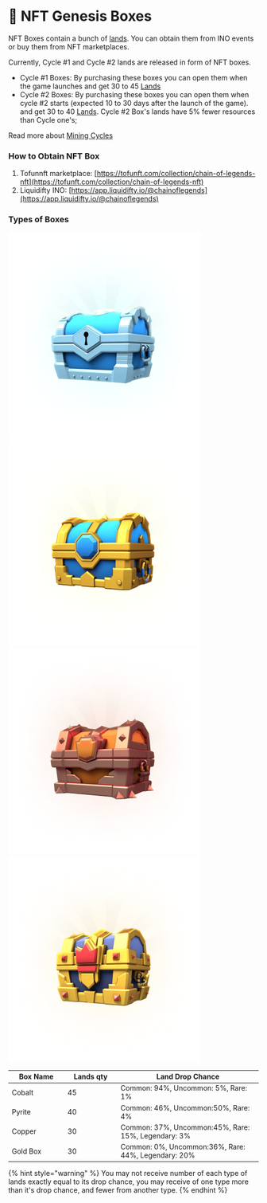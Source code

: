 # 🎁 NFT Genesis Boxes

NFT Boxes contain a bunch of [lands](lands.md). You can obtain them from INO events or buy them from NFT marketplaces.&#x20;

Currently, Cycle #1 and Cycle #2 lands are released in form of NFT boxes.

* Cycle #1 Boxes: By purchasing these boxes you can open them when the game launches and get 30 to 45 [Lands](lands.md)&#x20;
* Cycle #2 Boxes: By purchasing these boxes you can open them when cycle #2 starts (expected 10 to 30 days after the launch of the game). and get 30 to 40 [Lands](lands.md). Cycle #2 Box's lands have 5% fewer resources than Cycle one's;

Read more about [Mining Cycles](../price-stability.md#mining-cycles)

### How to Obtain NFT Box

1. Tofunnft marketplace: [https://tofunft.com/collection/chain-of-legends-nft](https://tofunft.com/collection/chain-of-legends-nft)
2. Liquidifty INO: [https://app.liquidifty.io/@chainoflegends](https://app.liquidifty.io/@chainoflegends)

### Types of Boxes

![Cobalt Box](../.gitbook/assets/cobalt-box.png) ![Pyrite Box](../.gitbook/assets/pyrite-box.png) ![Copper Box](../.gitbook/assets/cooper-box.png) ![Gold Box](../.gitbook/assets/gold-box.png)



<table><thead><tr><th width="153.1253615698304">Box Name</th><th width="150">Lands qty</th><th width="444.3677549388293">Land Drop Chance</th></tr></thead><tbody><tr><td>Cobalt</td><td>45</td><td>Common: 94%, Uncommon: 5%, Rare: 1%</td></tr><tr><td>Pyrite</td><td>40</td><td>Common: 46%, Uncommon:50%, Rare: 4%</td></tr><tr><td>Copper</td><td>30</td><td>Common: 37%, Uncommon:45%, Rare: 15%, Legendary: 3%</td></tr><tr><td>Gold Box</td><td>30</td><td>Common: 0%, Uncommon:36%, Rare: 44%, Legendary: 20%</td></tr></tbody></table>

{% hint style="warning" %}
You may not receive number of each type of lands exactly equal to its drop chance, you may receive of one type more than it's drop chance, and fewer from another type.
{% endhint %}
